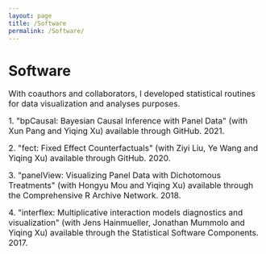 ```yaml
---
layout: page
title: /Software
permalink: /Software/
---
```


# Software

<font size="3">With coauthors and collaborators, I developed statistical routines for data visualization and analyses purposes.</font>
<!-- force a new paragraph -->
<font size="3">1. "bpCausal: Bayesian Causal Inference with Panel Data" (with Xun Pang and Yiqing Xu) available through GitHub. 2021.</font>
<!-- force a new paragraph -->
<font size="3">2. "fect: Fixed Effect Counterfactuals" (with Ziyi Liu, Ye Wang and Yiqing Xu) available through GitHub. 2020.</font>
<!-- force a new paragraph -->
<font size="3">3. "panelView: Visualizing Panel Data with Dichotomous Treatments" (with Hongyu Mou and Yiqing Xu) available through the Comprehensive R Archive Network. 2018.</font>
<!-- force a new paragraph -->
<font size="3">4. "interflex: Multiplicative interaction models diagnostics and visualization" (with Jens Hainmueller, Jonathan Mummolo and Yiqing Xu) available through the Statistical Software Components. 2017.</font>



